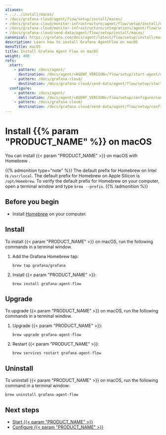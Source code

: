 ```yaml
---
aliases:
- ../../install/macos/
- /docs/grafana-cloud/agent/flow/setup/install/macos/
- /docs/grafana-cloud/monitor-infrastructure/agent/flow/setup/install/macos/
- /docs/grafana-cloud/monitor-infrastructure/integrations/agent/flow/setup/install/macos/
- /docs/grafana-cloud/send-data/agent/flow/setup/install/macos/
canonical: https://grafana.com/docs/agent/latest/flow/setup/install/macos/
description: Learn how to install Grafana AgentFlow on macOS
menuTitle: macOS
title: Install Grafana Agent Flow on macOS
weight: 400
refs:
  start:
    - pattern: /docs/agent/
      destination: /docs/agent/<AGENT_VERSION>/flow/setup/start-agent/#macos
    - pattern: /docs/grafana-cloud/
      destination: /docs/grafana-cloud/send-data/agent/flow/setup/start-agent/#macos
  configure:
    - pattern: /docs/agent/
      destination: /docs/agent/<AGENT_VERSION>/flow/setup/configure/configure-macos/
    - pattern: /docs/grafana-cloud/
      destination: /docs/grafana-cloud/send-data/agent/flow/setup/configure/configure-macos/
---
```


# Install {{% param "PRODUCT_NAME" %}} on macOS

You can install {{< param "PRODUCT_NAME" >}} on macOS with Homebrew .

{{% admonition type="note" %}}
The default prefix for Homebrew on Intel is `/usr/local`. The default prefix for Homebrew on Apple Silicon is `/opt/Homebrew`. To verify the default prefix for Homebrew on your computer, open a terminal window and type `brew --prefix`.
{{% /admonition %}}

## Before you begin

* Install [Homebrew][] on your computer.

## Install

To install {{< param "PRODUCT_NAME" >}} on macOS, run the following commands in a terminal window.

1. Add the Grafana Homebrew tap:

   ```shell
   brew tap grafana/grafana
   ```

1. Install {{< param "PRODUCT_NAME" >}}:

   ```shell
   brew install grafana-agent-flow
   ```

## Upgrade

To upgrade {{< param "PRODUCT_NAME" >}} on macOS, run the following commands in a terminal window.

1. Upgrade {{< param "PRODUCT_NAME" >}}:

   ```shell
   brew upgrade grafana-agent-flow
   ```

1. Restart {{< param "PRODUCT_NAME" >}}:

   ```shell
   brew services restart grafana-agent-flow
   ```

## Uninstall

To uninstall {{< param "PRODUCT_NAME" >}} on macOS, run the following command in a terminal window:

```shell
brew uninstall grafana-agent-flow
```

## Next steps

- [Start {{< param "PRODUCT_NAME" >}}](ref:start)
- [Configure {{< param "PRODUCT_NAME" >}}](ref:configure)

[Homebrew]: https://brew.sh

